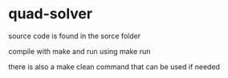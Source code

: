 # quad-solver

source code is found in the sorce folder

compile with make and run using make run

there is also a make clean command that can be used if needed